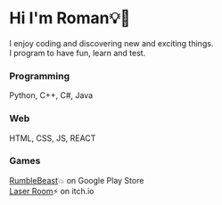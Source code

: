 # Hi I'm Roman💡🎲

I enjoy coding and discovering new and exciting things. \
I program to have fun, learn and test.

### Programming
Python, C++, C#, Java

### Web
HTML, CSS, JS, REACT

### Games
[RumbleBeast](https://play.google.com/store/apps/details?id=com.BadBrothers.RumbleGames&hl=fr&gl=US)💥 on Google Play Store\
[Laser Room](https://romanraa.itch.io/laser-room)⚡ on itch.io

<!--
**romanradice/romanradice** is a ✨ _special_ ✨ repository because its `README.md` (this file) appears on your GitHub profile.

Here are some ideas to get you started:

- 🔭 I’m currently working on ...
- 🌱 I’m currently learning ...
- 👯 I’m looking to collaborate on ...
- 🤔 I’m looking for help with ...
- 💬 Ask me about ...
- 📫 How to reach me: ...
- 😄 Pronouns: ...
- ⚡ Fun fact: ...
-->
